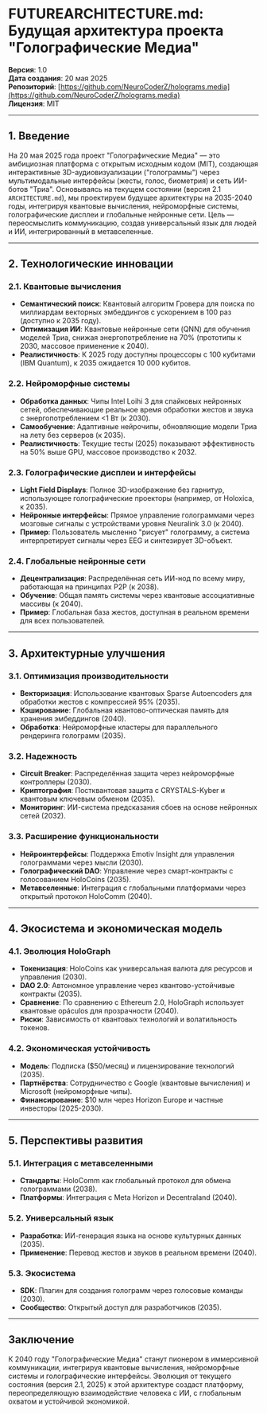 # FUTUREARCHITECTURE.md: Будущая архитектура проекта "Голографические Медиа"

**Версия**: 1.0  
**Дата создания**: 20 мая 2025  
**Репозиторий**: [https://github.com/NeuroCoderZ/holograms.media](https://github.com/NeuroCoderZ/holograms.media)  
**Лицензия**: MIT  

---

## 1. Введение

На 20 мая 2025 года проект "Голографические Медиа" — это амбициозная платформа с открытым исходным кодом (MIT), создающая интерактивные 3D-аудиовизуализации ("голограммы") через мультимодальные интерфейсы (жесты, голос, биометрия) и сеть ИИ-ботов "Триа". Основываясь на текущем состоянии (версия 2.1 `ARCHITECTURE.md`), мы проектируем будущее архитектуры на 2035-2040 годы, интегрируя квантовые вычисления, нейроморфные системы, голографические дисплеи и глобальные нейронные сети. Цель — переосмыслить коммуникацию, создав универсальный язык для людей и ИИ, интегрированный в метавселенные.

---

## 2. Технологические инновации

### 2.1. Квантовые вычисления
- **Семантический поиск**: Квантовый алгоритм Гровера для поиска по миллиардам векторных эмбеддингов с ускорением в 100 раз (доступно к 2035 году).
- **Оптимизация ИИ**: Квантовые нейронные сети (QNN) для обучения моделей Триа, снижая энергопотребление на 70% (прототипы к 2030, массовое применение к 2040).
- **Реалистичность**: К 2025 году доступны процессоры с 100 кубитами (IBM Quantum), к 2035 ожидается 10 000 кубитов.

### 2.2. Нейроморфные системы
- **Обработка данных**: Чипы Intel Loihi 3 для спайковых нейронных сетей, обеспечивающие реальное время обработки жестов и звука с энергопотреблением <1 Вт (к 2030).
- **Самообучение**: Адаптивные нейрочипы, обновляющие модели Триа на лету без серверов (к 2035).
- **Реалистичность**: Текущие тесты (2025) показывают эффективность на 50% выше GPU, массовое производство к 2032.

### 2.3. Голографические дисплеи и интерфейсы
- **Light Field Displays**: Полное 3D-изображение без гарнитур, использующее голографические проекторы (например, от Holoxica, к 2035).
- **Нейронные интерфейсы**: Прямое управление голограммами через мозговые сигналы с устройствами уровня Neuralink 3.0 (к 2040).
- **Пример**: Пользователь мысленно "рисует" голограмму, а система интерпретирует сигналы через EEG и синтезирует 3D-объект.

### 2.4. Глобальные нейронные сети
- **Децентрализация**: Распределённая сеть ИИ-нод по всему миру, работающая на принципах P2P (к 2038).
- **Обучение**: Общая память системы через квантовые ассоциативные массивы (к 2040).
- **Пример**: Глобальная база жестов, доступная в реальном времени для всех пользователей.

---

## 3. Архитектурные улучшения

### 3.1. Оптимизация производительности
- **Векторизация**: Использование квантовых Sparse Autoencoders для обработки жестов с компрессией 95% (2035).
- **Кэширование**: Глобальная квантово-оптическая память для хранения эмбеддингов (2040).
- **Обработка**: Нейроморфные кластеры для параллельного рендеринга голограмм (2035).

### 3.2. Надежность
- **Circuit Breaker**: Распределённая защита через нейроморфные контроллеры (2030).
- **Криптография**: Постквантовая защита с CRYSTALS-Kyber и квантовым ключевым обменом (2035).
- **Мониторинг**: ИИ-система предсказания сбоев на основе нейронных сетей (2032).

### 3.3. Расширение функциональности
- **Нейроинтерфейсы**: Поддержка Emotiv Insight для управления голограммами через мысли (2030).
- **Голографический DAO**: Управление через смарт-контракты с голосованием HoloCoins (2035).
- **Метавселенные**: Интеграция с глобальными платформами через открытый протокол HoloComm (2040).

---

## 4. Экосистема и экономическая модель

### 4.1. Эволюция HoloGraph
- **Токенизация**: HoloCoins как универсальная валюта для ресурсов и управления (2030).
- **DAO 2.0**: Автономное управление через квантово-устойчивые контракты (2035).
- **Сравнение**: По сравнению с Ethereum 2.0, HoloGraph использует квантовые орáculos для прозрачности (2040).
- **Риски**: Зависимость от квантовых технологий и волатильность токенов.

### 4.2. Экономическая устойчивость
- **Модель**: Подписка ($50/месяц) и лицензирование технологий (2035).
- **Партнёрства**: Сотрудничество с Google (квантовые вычисления) и Microsoft (нейроморфные чипы).
- **Финансирование**: $10 млн через Horizon Europe и частные инвесторы (2025-2030).

---

## 5. Перспективы развития

### 5.1. Интеграция с метавселенными
- **Стандарты**: HoloComm как глобальный протокол для обмена голограммами (2038).
- **Платформы**: Интеграция с Meta Horizon и Decentraland (2040).

### 5.2. Универсальный язык
- **Разработка**: ИИ-генерация языка на основе культурных данных (2035).
- **Применение**: Перевод жестов и звуков в реальном времени (2040).

### 5.3. Экосистема
- **SDK**: Плагин для создания голограмм через голосовые команды (2030).
- **Сообщество**: Открытый доступ для разработчиков (2035).

---

## Заключение

К 2040 году "Голографические Медиа" станут пионером в иммерсивной коммуникации, интегрируя квантовые вычисления, нейроморфные системы и голографические интерфейсы. Эволюция от текущего состояния (версия 2.1, 2025) к этой архитектуре создаст платформу, переопределяющую взаимодействие человека с ИИ, с глобальным охватом и устойчивой экономикой.
